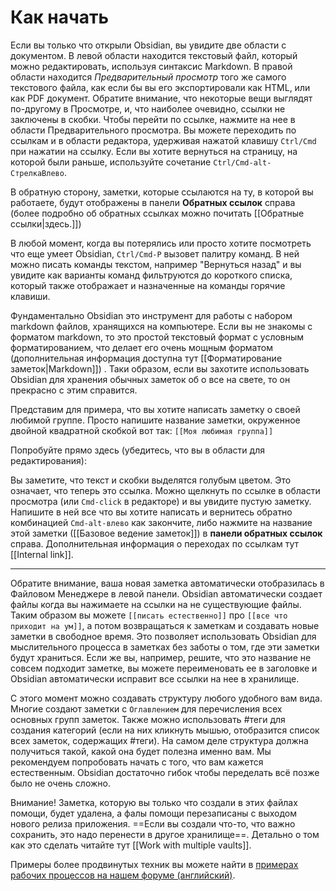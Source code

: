 # Как начать

Если вы только что открыли Obsidian, вы увидите две области с документом. В левой области находится текстовый файл, который можно редактировать, используя синтаксис Markdown. В правой области находится _Предварительный просмотр_ того же самого текстового файла, как если бы вы его экспортировали как HTML, или как PDF документ. Обратите внимание, что некоторые вещи выглядят по-другому в Просмотре, и, что наиболее очевидно, ссылки не заключены в скобки. Чтобы перейти по ссылке, нажмите на нее в области Предварительного просмотра. Вы можете переходить по ссылкам и в области редактора, удерживая нажатой клавишу `Ctrl/Cmd` при нажатии на ссылку. Если вы хотите вернуться на страницу, на которой были раньше, используйте сочетание `Ctrl/Cmd-alt-СтрелкаВлево`.

В обратную сторону, заметки, которые ссылаются на ту, в которой вы работаете, будут отображены в панели **Обратных ссылок** справа (более подробно об обратных ссылках можно почитать [[Обратные ссылки|здесь.]])

В любой момент, когда вы потерялись или просто хотите посмотреть что еще умеет Obsidian, `Ctrl/Cmd-P` вызовет палитру команд. В ней можно писать команды текстом, например "Вернуться назад" и вы увидите как варианты команд фильтруются до короткого списка, который также отображает и назначенные на команды горячие клавиши. 

Фундаментально Obsidian это инструмент для работы с набором markdown файлов, хранящихся на компьютере. Если вы не знакомы с форматом markdown, то это простой текстовый формат с условным форматированием, что делает его очень мощным форматом (дополнительная информация доступна тут [[Форматирование заметок|Markdown]]) . Таки образом, если вы захотите использовать Obsidian для хранения обычных заметок об о все на свете, то он прекрасно с этим справится. 

Представим для примера, что вы хотите написать заметку о своей любимой группе. Просто напишите название заметки, окруженное двойной квадратной скобкой вот так: `[[Моя любимая группа]]`

Попробуйте прямо здесь (убедитесь, что вы в области для редактирования):

Вы заметите, что текст и скобки выделятся голубым цветом. Это означает, что теперь это ссылка. Можно щелкнуть по ссылке в области просмотра (или `Cmd-click` в редакторе) и вы увидите пустую заметку. Напишите в ней все что вы хотите написать и вернитесь обратно комбинацией `Cmd-alt-влево` как закончите, либо нажмите на название этой заметки ([[Базовое ведение заметок]]) в **панели обратных ссылок** справа. Дополнительная информация о переходах по ссылкам тут [[Internal link]].

---

Обратите внимание, ваша новая заметка автоматически отобразилась в Файловом Менеджере в левой панели. Obsidian автоматически создает файлы когда вы нажимаете на ссылки на не существующие файлы. Таким образом вы можете `[[писать естественно]]` про `[[все что приходит на ум]]`, а потом возвращаться к заметкам и создавать новые заметки в свободное время. Это позволяет использовать Obsidian для мыслительного процесса в заметках без заботы о том, где эти заметки будут храниться. Если же вы, например, решите, что это название не совсем подходит заметке, вы можете переименовать ее в заголовке и Obsidian автоматически исправит все ссылки на нее в хранилище. 

С этого момент можно создавать структуру любого удобного вам вида. Многие создают  заметки с `Оглавлением` для перечисления всех основных групп заметок. Также можно использовать #теги для создания категорий (если на них кликнуть мышью, отобразится список всех заметок, содержащих #теги). На самом деле структура должна получиться такой, какой она будет полезна именно вам. Мы рекомендуем попробовать начать с того, что вам кажется естественным. Obsidian достаточно гибок чтобы переделать всё позже было не очень сложно. 

Внимание! Заметка, которую вы только что создали в этих файлах помощи, будет удалена, а фалы помощи перезаписаны с выходом нового релиза приложения. ==Если вы создали что-то, что важно сохранить, это надо перенести в другое хранилище==. Детально о том как это сделать читайте тут [[Work with multiple vaults]].

Примеры более продвинутых техник вы можете найти в [примерах рабочих процессов на нашем форуме (английский)](https://forum.obsidian.md/t/example-workflows-in-obsidian/1093).
